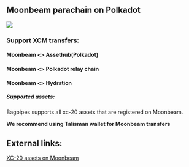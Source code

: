 ## Moonbeam parachain on Polkadot


![](/img/moonbeam.png)


### Support XCM transfers:

#### Moonbeam <> Assethub(Polkadot)    

#### Moonbeam <> Polkadot relay chain    

#### Moonbeam <> Hydration    


##### Supported assets:
Bagpipes supports all xc-20 assets that are registered on Moonbeam. 



**We recommend using Talisman wallet for Moonbeam transfers**



## External links:   
[XC-20 assets on Moonbeam](https://docs.moonbeam.network/builders/interoperability/xcm/xc20/overview/)
